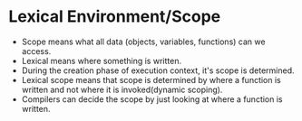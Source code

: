 # Lexical Environment/Scope

- Scope means what all data (objects, variables, functions) can we access.
- Lexical means where something is written.
- During the creation phase of execution context, it's scope is determined.
- Lexical scope means that scope is determined by where a function is written and not where it is invoked(dynamic scoping).
- Compilers can decide the scope by just looking at where a function is written.

